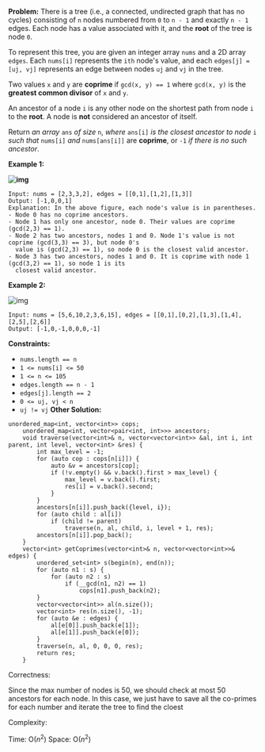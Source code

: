**Problem:**
There is a tree (i.e., a connected, undirected graph that has no cycles) consisting of `n` nodes numbered from `0` to `n - 1` and exactly `n - 1` edges. Each node has a value associated with it, and the **root** of the tree is node `0`.

To represent this tree, you are given an integer array `nums` and a 2D array `edges`. Each `nums[i]` represents the `ith` node's value, and each `edges[j] = [uj, vj]` represents an edge between nodes `uj` and `vj` in the tree.

Two values `x` and `y` are **coprime** if `gcd(x, y) == 1` where `gcd(x, y)` is the **greatest common divisor** of `x` and `y`.

An ancestor of a node `i` is any other node on the shortest path from node `i` to the **root**. A node is **not** considered an ancestor of itself.

Return *an array* `ans` *of size* `n`, *where* `ans[i]` *is the closest ancestor to node* `i` *such that* `nums[i]` *and* `nums[ans[i]]` are **coprime**, or `-1` *if there is no such ancestor*.

 

**Example 1:**

**![img](https://assets.leetcode.com/uploads/2021/01/06/untitled-diagram.png)**

```
Input: nums = [2,3,3,2], edges = [[0,1],[1,2],[1,3]]
Output: [-1,0,0,1]
Explanation: In the above figure, each node's value is in parentheses.
- Node 0 has no coprime ancestors.
- Node 1 has only one ancestor, node 0. Their values are coprime (gcd(2,3) == 1).
- Node 2 has two ancestors, nodes 1 and 0. Node 1's value is not coprime (gcd(3,3) == 3), but node 0's
  value is (gcd(2,3) == 1), so node 0 is the closest valid ancestor.
- Node 3 has two ancestors, nodes 1 and 0. It is coprime with node 1 (gcd(3,2) == 1), so node 1 is its
  closest valid ancestor.
```

**Example 2:**

![img](https://assets.leetcode.com/uploads/2021/01/06/untitled-diagram1.png)

```
Input: nums = [5,6,10,2,3,6,15], edges = [[0,1],[0,2],[1,3],[1,4],[2,5],[2,6]]
Output: [-1,0,-1,0,0,0,-1]
```

 

**Constraints:**

- `nums.length == n`
- `1 <= nums[i] <= 50`
- `1 <= n <= 105`
- `edges.length == n - 1`
- `edges[j].length == 2`
- `0 <= uj, vj < n`
- `uj != vj`
**Other Solution:**
```
unordered_map<int, vector<int>> cops;
    unordered_map<int, vector<pair<int, int>>> ancestors;
    void traverse(vector<int>& n, vector<vector<int>> &al, int i, int parent, int level, vector<int> &res) {
        int max_level = -1;
        for (auto cop : cops[n[i]]) {
            auto &v = ancestors[cop];
            if (!v.empty() && v.back().first > max_level) {
                max_level = v.back().first;
                res[i] = v.back().second;
            }
        }
        ancestors[n[i]].push_back({level, i});
        for (auto child : al[i])
            if (child != parent)
                traverse(n, al, child, i, level + 1, res);
        ancestors[n[i]].pop_back();
    }
    vector<int> getCoprimes(vector<int>& n, vector<vector<int>>& edges) {
        unordered_set<int> s(begin(n), end(n));
        for (auto n1 : s) {
            for (auto n2 : s)
                if (__gcd(n1, n2) == 1)
                    cops[n1].push_back(n2);
        }
        vector<vector<int>> al(n.size());
        vector<int> res(n.size(), -1);
        for (auto &e : edges) {
            al[e[0]].push_back(e[1]);
            al[e[1]].push_back(e[0]);
        }
        traverse(n, al, 0, 0, 0, res);
        return res;
    }
```
Correctness:

Since the max number of nodes is 50, we should check at most 50 ancestors for each node. In this case, we just have to save all the co-primes for each number and iterate the tree to find the cloest

Complexity:

Time: O($n^2$)
Space: O($n^2$)